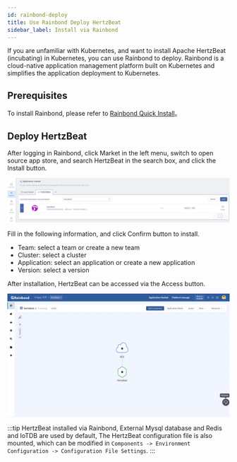 ```yaml
---
id: rainbond-deploy  
title: Use Rainbond Deploy HertzBeat    
sidebar_label: Install via Rainbond
---
```


If you are unfamiliar with Kubernetes, and want to install Apache HertzBeat (incubating) in Kubernetes, you can use Rainbond to deploy. Rainbond is a cloud-native application management platform built on Kubernetes and simplifies the application deployment to Kubernetes.

## Prerequisites

To install Rainbond, please refer to [Rainbond Quick Install](https://www.rainbond.com/docs/quick-start/quick-install)。

## Deploy HertzBeat

After logging in Rainbond, click Market in the left menu, switch to open source app store, and search HertzBeat in the search box, and click the Install button.

![](/img/docs/start/install-to-rainbond-en.png)

Fill in the following information, and click Confirm button to install.

* Team: select a team or create a new team
* Cluster: select a cluster
* Application: select an application or create a new application
* Version: select a version

After installation, HertzBeat can be accessed via the Access button.

![](/img/docs/start/hertzbeat-topology-en.png)

:::tip
HertzBeat installed via Rainbond, External Mysql database and Redis and IoTDB are used by default, The HertzBeat configuration file is also mounted, which can be modified in `Components -> Environment Configuration -> Configuration File Settings`.
:::

